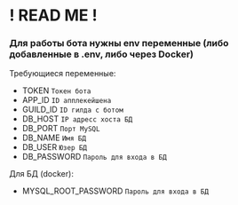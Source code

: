 # ! READ ME !
### Для работы бота нужны env переменные (либо добавленные в .env, либо через Docker)

Требующиеся переменные:
- TOKEN `Токен бота`
- APP_ID `ID апплекейшена`
- GUILD_ID `ID гилда с ботом`
- DB_HOST `IP адресс хоста БД`
- DB_PORT `Порт MySQL`
- DB_NAME `Имя БД`
- DB_USER `Юзер БД`
- DB_PASSWORD `Пароль для входа в БД`

Для БД (docker):
- MYSQL_ROOT_PASSWORD `Пароль для входа в БД`
